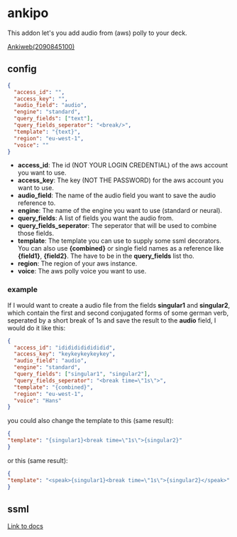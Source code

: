 # ankipo
This addon let's you add audio from (aws) polly to your deck.

[Ankiweb(2090845100)](https://ankiweb.net/shared/info/2090845100)

## config
```json
{
  "access_id": "",
  "access_key": "",
  "audio_field": "audio",
  "engine": "standard",
  "query_fields": ["text"],
  "query_fields_seperator": "<break/>",
  "template": "{text}",
  "region": "eu-west-1",
  "voice": ""
}
```

- **access_id**: The id (NOT YOUR LOGIN CREDENTIAL) of the aws account you want to use.
- **access_key**: The key (NOT THE PASSWORD) for the aws account you want to use.
- **audio_field**: The name of the audio field you want to save the audio reference to.
- **engine**: The name of the engine you want to use (standard or neural).
- **query_fields**: A list of fields you want the audio from.
- **query_fields_seperator**: The seperator that will be used to combine those fields.
- **template**: The template you can use to supply some ssml decorators. You can also use **{combined}** or single field names as a reference like **{field1}**, **{field2}**. The have to be in the **query_fields** list tho.
- **region**: The region of your aws instance.
- **voice**: The aws polly voice you want to use.

### example

If I would want to create a audio file from the fields **singular1** and **singular2**, which
contain the first and second conjugated forms of some german verb,
seperated by a short break of 1s and save the result to the **audio** field,
I would do it like this:

```json
{
  "access_id": "idididididididid",
  "access_key": "keykeykeykeykey",
  "audio_field": "audio",
  "engine": "standard",
  "query_fields": ["singular1", "singular2"],
  "query_fields_seperator": "<break time=\"1s\">",
  "template": "{combined}",
  "region": "eu-west-1",
  "voice": "Hans"
}
```

you could also change the template to this (same result):

```json
{
"template": "{singular1}<break time=\"1s\">{singular2}"
}
```

or this (same result):

```json
{
"template": "<speak>{singular1}<break time=\"1s\">{singular2}</speak>"
}
```

## ssml
[Link to docs](https://docs.aws.amazon.com/polly/latest/dg/supportedtags.html)
